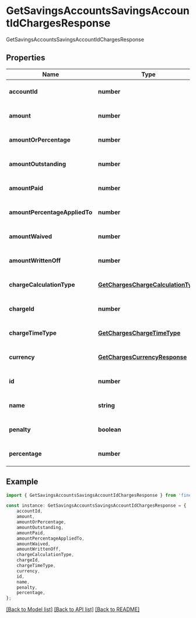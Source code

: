 # GetSavingsAccountsSavingsAccountIdChargesResponse

GetSavingsAccountsSavingsAccountIdChargesResponse

## Properties

Name | Type | Description | Notes
------------ | ------------- | ------------- | -------------
**accountId** | **number** |  | [optional] [default to undefined]
**amount** | **number** |  | [optional] [default to undefined]
**amountOrPercentage** | **number** |  | [optional] [default to undefined]
**amountOutstanding** | **number** |  | [optional] [default to undefined]
**amountPaid** | **number** |  | [optional] [default to undefined]
**amountPercentageAppliedTo** | **number** |  | [optional] [default to undefined]
**amountWaived** | **number** |  | [optional] [default to undefined]
**amountWrittenOff** | **number** |  | [optional] [default to undefined]
**chargeCalculationType** | [**GetChargesChargeCalculationType**](GetChargesChargeCalculationType.md) |  | [optional] [default to undefined]
**chargeId** | **number** |  | [optional] [default to undefined]
**chargeTimeType** | [**GetChargesChargeTimeType**](GetChargesChargeTimeType.md) |  | [optional] [default to undefined]
**currency** | [**GetChargesCurrencyResponse**](GetChargesCurrencyResponse.md) |  | [optional] [default to undefined]
**id** | **number** |  | [optional] [default to undefined]
**name** | **string** |  | [optional] [default to undefined]
**penalty** | **boolean** |  | [optional] [default to undefined]
**percentage** | **number** |  | [optional] [default to undefined]

## Example

```typescript
import { GetSavingsAccountsSavingsAccountIdChargesResponse } from 'fineract-typescript-client';

const instance: GetSavingsAccountsSavingsAccountIdChargesResponse = {
    accountId,
    amount,
    amountOrPercentage,
    amountOutstanding,
    amountPaid,
    amountPercentageAppliedTo,
    amountWaived,
    amountWrittenOff,
    chargeCalculationType,
    chargeId,
    chargeTimeType,
    currency,
    id,
    name,
    penalty,
    percentage,
};
```

[[Back to Model list]](../README.md#documentation-for-models) [[Back to API list]](../README.md#documentation-for-api-endpoints) [[Back to README]](../README.md)
